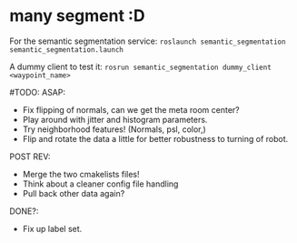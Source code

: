 # many segment :D

For the semantic segmentation service:
`roslaunch semantic_segmentation semantic_segmentation.launch`

A dummy client to test it:
`rosrun semantic_segmentation dummy_client <waypoint_name>`


#TODO:
ASAP:
* Fix flipping of normals, can we get the meta room center?
* Play around with jitter and histogram parameters.
* Try neighborhood features! (Normals, psl, color,)
* Flip and rotate the data a little for better robustness to turning of robot.

POST REV:
* Merge the two cmakelists files!
* Think about a cleaner config file handling
* Pull back other data again?

DONE?:
* Fix up label set.